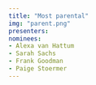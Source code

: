 ```yaml
---
title: "Most parental"
img: "parent.png"
presenters:
nominees:
- Alexa van Hattum
- Sarah Sachs
- Frank Goodman
- Paige Stoermer
---
```

